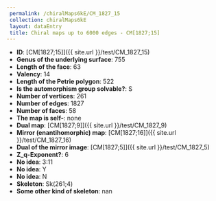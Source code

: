 ```yaml
--- 
 permalink: /chiralMaps6kE/CM_1827_15 
 collection: chiralMaps6kE
 layout: dataEntry
 title: Chiral maps up to 6000 edges - CM[1827;15]
---
```


- **ID**: [CM[1827;15]]({{ site.url }}/test/CM_1827_15)
- **Genus of the underlying surface**: 755
- **Length of the face**: 63
- **Valency**: 14
- **Length of the Petrie polygon**: 522
- **Is the automorphism group solvable?**: S
- **Number of vertices**: 261
- **Number of edges**: 1827
- **Number of faces**: 58
- **The map is self-**: none
- **Dual map**: [CM[1827;9]]({{ site.url }}/test/CM_1827_9)
- **Mirror (enantihomorphic) map**: [CM[1827;16]]({{ site.url }}/test/CM_1827_16)
- **Dual of the mirror image**: [CM[1827;5]]({{ site.url }}/test/CM_1827_5)
- **Z_q-Exponent?**: 6
- **No idea**:  3:11
- **No idea**: Y
- **No idea**: N
- **Skeleton**: Sk(261;4)
- **Some other kind of skeleton**: nan
